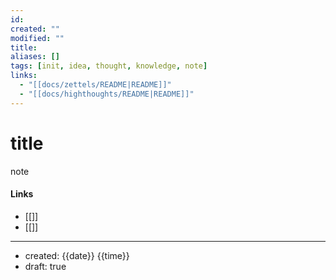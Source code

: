 ```yaml
---
id: 
created: ""
modified: ""
title:
aliases: []
tags: [init, idea, thought, knowledge, note]
links:
  - "[[docs/zettels/README|README]]"
  - "[[docs/highthoughts/README|README]]"
---
```

# title

note


#### Links

- [[]]
- [[]]

---
- created: {{date}} {{time}}
- draft: true

